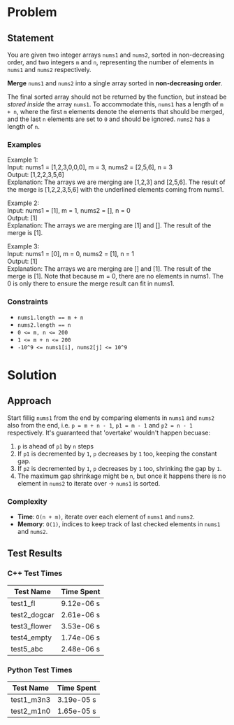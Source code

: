 # Problem

## Statement
You are given two integer arrays `nums1` and `nums2`, sorted in non-decreasing order, and two integers `m` and `n`, representing the number of elements in `nums1` and `nums2` respectively.

__Merge__ `nums1` and `nums2` into a single array sorted in __non-decreasing order__.

The final sorted array should not be returned by the function, but instead be _stored inside_ the array `nums1`. To accommodate this, `nums1` has a length of `m + n`, where the first `m` elements denote the elements that should be merged, and the last `n` elements are set to `0` and should be ignored. `nums2` has a length of `n`.

### Examples
Example 1: \
Input: nums1 = [1,2,3,0,0,0], m = 3, nums2 = [2,5,6], n = 3 \
Output: [1,2,2,3,5,6] \
Explanation: The arrays we are merging are [1,2,3] and [2,5,6].
The result of the merge is [1,2,2,3,5,6] with the underlined elements coming from nums1.

Example 2: \
Input: nums1 = [1], m = 1, nums2 = [], n = 0 \
Output: [1] \
Explanation: The arrays we are merging are [1] and [].
The result of the merge is [1].

Example 3: \
Input: nums1 = [0], m = 0, nums2 = [1], n = 1 \
Output: [1] \
Explanation: The arrays we are merging are [] and [1].
The result of the merge is [1].
Note that because m = 0, there are no elements in nums1. The 0 is only there to ensure the merge result can fit in nums1.


### Constraints
- `nums1.length == m + n`
- `nums2.length == n`
- `0 <= m, n <= 200`
- `1 <= m + n <= 200`
- `-10^9 <= nums1[i], nums2[j] <= 10^9`


# Solution

## Approach
Start fillig `nums1` from the end by comparing elements in `nums1` and `nums2` also from the end, i.e. `p = m + n - 1`, `p1 = m - 1` and `p2 = n - 1` respectively.
It's guaranteed that 'overtake' wouldn't happen becuase:
1. `p` is ahead of `p1` by `n` steps
2. If `p1` is decremented by `1`, `p` decreases by `1` too, keeping the constant gap.
3. If `p2` is decremented by `1`, `p` decreases by `1` too, shrinking the gap by `1`.
4. The maximum gap shrinkage might be `n`, but once it happens there is no element in `nums2` to iterate over -> `nums1` is sorted.


### Complexity
- __Time__: `O(n + m)`, iterate over each element of `nums1` and `nums2`.
- __Memory__: `O(1)`, indices to keep track of last checked elements in `nums1` and `nums2`.

## Test Results

### C++ Test Times
| Test Name | Time Spent |
| --- | --- |
| test1_fl | 9.12e-06 s |
| test2_dogcar | 2.61e-06 s |
| test3_flower | 3.53e-06 s |
| test4_empty | 1.74e-06 s |
| test5_abc | 2.48e-06 s |

### Python Test Times
| Test Name | Time Spent |
| --- | --- |
| test1_m3n3 | 3.19e-05 s |
| test2_m1n0 | 1.65e-05 s |

